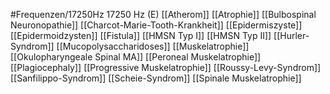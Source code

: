 #Frequenzen/17250Hz
17250 Hz (E)
[[Atherom]]
[[Atrophie]]
[[Bulbospinal Neuronopathie]]
[[Charcot-Marie-Tooth-Krankheit]]
[[Epidermiszyste]]
[[Epidermoidzysten]]
[[Fistula]]
[[HMSN Typ I]]
[[HMSN Typ II]]
[[Hurler-Syndrom]]
[[Mucopolysaccharidoses]]
[[Muskelatrophie]]
[[Okulopharyngeale Spinal MA]]
[[Peroneal Muskelatrophie]]
[[Plagiocephaly]]
[[Progressive Muskelatrophie]]
[[Roussy-Levy-Syndrom]]
[[Sanfilippo-Syndrom]]
[[Scheie-Syndrom]]
[[Spinale Muskelatrophie]]
